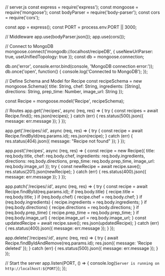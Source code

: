 // server.js
const express = require('express');
const mongoose = require('mongoose');
const bodyParser = require('body-parser');
const cors = require('cors');

const app = express();
const PORT = process.env.PORT || 3000;

// Middleware
app.use(bodyParser.json());
app.use(cors());

// Connect to MongoDB
mongoose.connect('mongodb://localhost/recipeDB', { useNewUrlParser: true, useUnifiedTopology: true });
const db = mongoose.connection;

db.on('error', console.error.bind(console, 'MongoDB connection error:'));
db.once('open', function() {
    console.log('Connected to MongoDB');
});

// Define Schema and Model for Recipe
const recipeSchema = new mongoose.Schema({
    title: String,
    chef: String,
    ingredients: [String],
    directions: String,
    prep_time: Number,
    image_url: String
});

const Recipe = mongoose.model('Recipe', recipeSchema);

// Routes
app.get('/recipes', async (req, res) => {
    try {
        const recipes = await Recipe.find();
        res.json(recipes);
    } catch (err) {
        res.status(500).json({ message: err.message });
    }
});

app.get('/recipes/:id', async (req, res) => {
    try {
        const recipe = await Recipe.findById(req.params.id);
        res.json(recipe);
    } catch (err) {
        res.status(404).json({ message: "Recipe not found" });
    }
});

app.post('/recipes', async (req, res) => {
    const recipe = new Recipe({
        title: req.body.title,
        chef: req.body.chef,
        ingredients: req.body.ingredients,
        directions: req.body.directions,
        prep_time: req.body.prep_time,
        image_url: req.body.image_url
    });
    try {
        const newRecipe = await recipe.save();
        res.status(201).json(newRecipe);
    } catch (err) {
        res.status(400).json({ message: err.message });
    }
});

app.patch('/recipes/:id', async (req, res) => {
    try {
        const recipe = await Recipe.findById(req.params.id);
        if (req.body.title) {
            recipe.title = req.body.title;
        }
        if (req.body.chef) {
            recipe.chef = req.body.chef;
        }
        if (req.body.ingredients) {
            recipe.ingredients = req.body.ingredients;
        }
        if (req.body.directions) {
            recipe.directions = req.body.directions;
        }
        if (req.body.prep_time) {
            recipe.prep_time = req.body.prep_time;
        }
        if (req.body.image_url) {
            recipe.image_url = req.body.image_url;
        }
        const updatedRecipe = await recipe.save();
        res.json(updatedRecipe);
    } catch (err) {
        res.status(400).json({ message: err.message });
    }
});

app.delete('/recipes/:id', async (req, res) => {
    try {
        await Recipe.findByIdAndRemove(req.params.id);
        res.json({ message: 'Recipe deleted' });
    } catch (err) {
        res.status(500).json({ message: err.message });
    }
});

// Start the server
app.listen(PORT, () => {
    console.log(`Server is running on http://localhost:${PORT}`);
});
